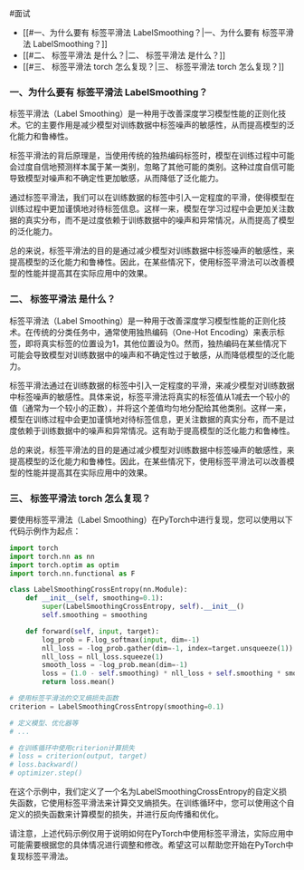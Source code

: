 #面试 
- [[#一、为什么要有 标签平滑法 LabelSmoothing？|一、为什么要有 标签平滑法 LabelSmoothing？]]
- [[#二、 标签平滑法 是什么？|二、 标签平滑法 是什么？]]
- [[#三、 标签平滑法 torch 怎么复现？|三、 标签平滑法 torch 怎么复现？]]

### 一、为什么要有 标签平滑法 LabelSmoothing？
标签平滑法（Label Smoothing）是一种用于改善深度学习模型性能的正则化技术。它的主要作用是减少模型对训练数据中标签噪声的敏感性，从而提高模型的泛化能力和鲁棒性。

标签平滑法的背后原理是，当使用传统的独热编码标签时，模型在训练过程中可能会过度自信地预测样本属于某一类别，忽略了其他可能的类别。这种过度自信可能导致模型对噪声和不确定性更加敏感，从而降低了泛化能力。

通过标签平滑法，我们可以在训练数据的标签中引入一定程度的平滑，使得模型在训练过程中更加谨慎地对待标签信息。这样一来，模型在学习过程中会更加关注数据的真实分布，而不是过度依赖于训练数据中的噪声和异常情况，从而提高了模型的泛化能力。

总的来说，标签平滑法的目的是通过减少模型对训练数据中标签噪声的敏感性，来提高模型的泛化能力和鲁棒性。因此，在某些情况下，使用标签平滑法可以改善模型的性能并提高其在实际应用中的效果。
### 二、 标签平滑法 是什么？
标签平滑法（Label Smoothing）是一种用于改善深度学习模型性能的正则化技术。在传统的分类任务中，通常使用独热编码（One-Hot Encoding）来表示标签，即将真实标签的位置设为1，其他位置设为0。然而，独热编码在某些情况下可能会导致模型对训练数据中的噪声和不确定性过于敏感，从而降低模型的泛化能力。

标签平滑法通过在训练数据的标签中引入一定程度的平滑，来减少模型对训练数据中标签噪声的敏感性。具体来说，标签平滑法将真实的标签值从1减去一个较小的值（通常为一个较小的正数），并将这个差值均匀地分配给其他类别。这样一来，模型在训练过程中会更加谨慎地对待标签信息，更关注数据的真实分布，而不是过度依赖于训练数据中的噪声和异常情况。这有助于提高模型的泛化能力和鲁棒性。

总的来说，标签平滑法的目的是通过减少模型对训练数据中标签噪声的敏感性，来提高模型的泛化能力和鲁棒性。因此，在某些情况下，使用标签平滑法可以改善模型的性能并提高其在实际应用中的效果。
### 三、 标签平滑法 torch 怎么复现？
要使用标签平滑法（Label Smoothing）在PyTorch中进行复现，您可以使用以下代码示例作为起点：

```python
import torch
import torch.nn as nn
import torch.optim as optim
import torch.nn.functional as F

class LabelSmoothingCrossEntropy(nn.Module):
    def __init__(self, smoothing=0.1):
        super(LabelSmoothingCrossEntropy, self).__init__()
        self.smoothing = smoothing

    def forward(self, input, target):
        log_prob = F.log_softmax(input, dim=-1)
        nll_loss = -log_prob.gather(dim=-1, index=target.unsqueeze(1))
        nll_loss = nll_loss.squeeze(1)
        smooth_loss = -log_prob.mean(dim=-1)
        loss = (1.0 - self.smoothing) * nll_loss + self.smoothing * smooth_loss
        return loss.mean()

# 使用标签平滑法的交叉熵损失函数
criterion = LabelSmoothingCrossEntropy(smoothing=0.1)

# 定义模型、优化器等
# ...

# 在训练循环中使用criterion计算损失
# loss = criterion(output, target)
# loss.backward()
# optimizer.step()
```

在这个示例中，我们定义了一个名为LabelSmoothingCrossEntropy的自定义损失函数，它使用标签平滑法来计算交叉熵损失。在训练循环中，您可以使用这个自定义的损失函数来计算模型的损失，并进行反向传播和优化。

请注意，上述代码示例仅用于说明如何在PyTorch中使用标签平滑法，实际应用中可能需要根据您的具体情况进行调整和修改。希望这可以帮助您开始在PyTorch中复现标签平滑法。